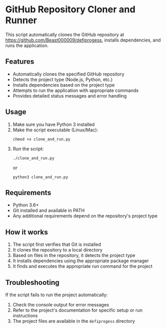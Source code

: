 # GitHub Repository Cloner and Runner

This script automatically clones the GitHub repository at https://github.com/Beast000009/defiprogess, installs dependencies, and runs the application.

## Features

- Automatically clones the specified GitHub repository
- Detects the project type (Node.js, Python, etc.)
- Installs dependencies based on the project type
- Attempts to run the application with appropriate commands
- Provides detailed status messages and error handling

## Usage

1. Make sure you have Python 3 installed
2. Make the script executable (Linux/Mac):
   ```
   chmod +x clone_and_run.py
   ```
3. Run the script:
   ```
   ./clone_and_run.py
   ```
   or
   ```
   python3 clone_and_run.py
   ```

## Requirements

- Python 3.6+
- Git installed and available in PATH
- Any additional requirements depend on the repository's project type

## How it works

1. The script first verifies that Git is installed
2. It clones the repository to a local directory
3. Based on files in the repository, it detects the project type
4. It installs dependencies using the appropriate package manager
5. It finds and executes the appropriate run command for the project

## Troubleshooting

If the script fails to run the project automatically:

1. Check the console output for error messages
2. Refer to the project's documentation for specific setup or run instructions
3. The project files are available in the `defiprogess` directory
